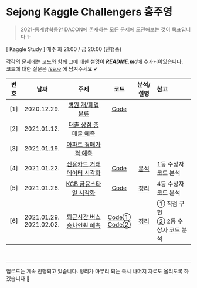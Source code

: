 # Sejong Kaggle Challengers 홍주영

> 2021-동계방학동안 DACON에 존재하는 모든 문제에 도전해보는 것이 목표입니다 ✨

[ Kaggle Study ] 매주 화 21:00 / 금 20:00 (진행중)

각각의 문제에는 코드와 함께 그에 대한 설명이 ***README.md***에 추가되어있습니다.   
코드에 대한 질문은 [*Issue*](https://github.com/Sejong-Kaggle-Challengers/juyoung/issues) 에 남겨주세요 ✔


| 번호 | 날짜 | 주제 | 코드 | 분석/설명 | 참고 |
|:---:|:---:|:---:|:---:|:---:|:---|
| [1] |2020.12.29.| [병원 개/폐업 분류](https://dacon.io/competitions/official/9565/overview/) | [Code](01-hospital_OC/hospital-ensemble.ipynb) | | |
| [2] |2021.01.12.| [대출 상점 총 매출 예측](https://dacon.io/competitions/official/136/overview/) | | | |
| [3] |2021.01.19.| [아파트 경매가격 예측](https://dacon.io/competitions/official/17801/overview/) | | | |
| [4] |2021.01.22.| [신용카드 거래 데이터 시각화](https://dacon.io/competitions/official/42473/overview/) | [Code](04-credit_card-visualization/04_credit_card_visualization_1stCode.ipynb)| [분석](https://github.com/Sejong-Kaggle-Challengers/juyoung/tree/main/04-credit_card-visualization)| 1등 수상자 코드 분석 |
| [5] |2021.01.26.| [KCB 금융스타일 시각화](https://dacon.io/competitions/official/82407/overview/) | [Code](05-finance_style-visualization/05-finance_style-visualization.ipynb) | [정리](https://github.com/Sejong-Kaggle-Challengers/juyoung/tree/main/05-finance_style-visualization) |4등 수상자 코드 분석 |
| [6] |2021.01.29. <br> 2021.02.02.| [퇴근시간 버스승차인원 예측](https://dacon.io/competitions/official/229255/overview/) | [Code①](06-jeju_bus/06_jeju_bus.ipynb) <br> [Code②](06-jeju_bus/06_jeju_bus_2nd_Code.ipynb) | [정리](https://github.com/Sejong-Kaggle-Challengers/juyoung/tree/main/06-jeju_bus) | ① 직접 구현 <br> ② 2등 수상자 코드 분석 |


<br>

***

업로드는 계속 진행되고 있습니다. 정리가 마무리 되는 즉시 나머지 자료도 올리도록 하겠습니다 💨
